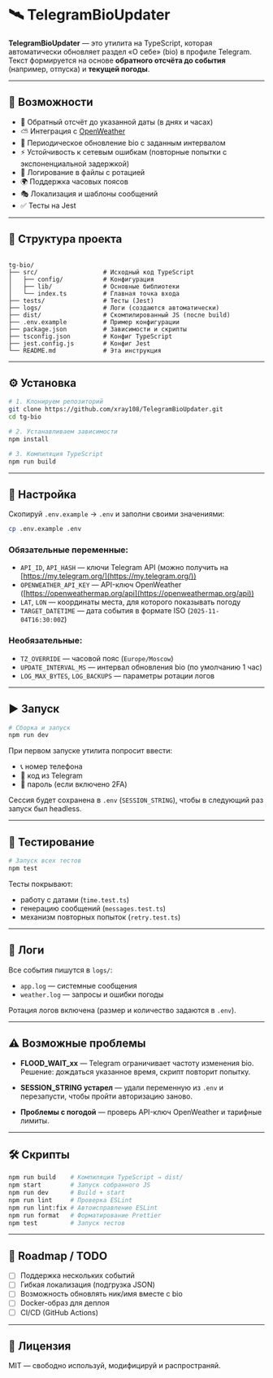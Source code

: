 # 🛰️ TelegramBioUpdater

**TelegramBioUpdater** — это утилита на TypeScript, которая автоматически обновляет раздел «О себе» (bio) в профиле Telegram.  
Текст формируется на основе **обратного отсчёта до события** (например, отпуска) и **текущей погоды**.

---

## 🚀 Возможности

- 📆 Обратный отсчёт до указанной даты (в днях и часах)  
- ⛅ Интеграция с [OpenWeather](https://openweathermap.org/)  
- 🔄 Периодическое обновление bio с заданным интервалом  
- ⚡ Устойчивость к сетевым ошибкам (повторные попытки с экспоненциальной задержкой)  
- 📝 Логирование в файлы с ротацией  
- 🌍 Поддержка часовых поясов  
- 🎭 Локализация и шаблоны сообщений  
- ✅ Тесты на Jest  

---

## 📂 Структура проекта

```

tg-bio/
├── src/                  # Исходный код TypeScript
│   ├── config/           # Конфигурация
│   ├── lib/              # Основные библиотеки
│   └── index.ts          # Главная точка входа
├── tests/                # Тесты (Jest)
├── logs/                 # Логи (создаются автоматически)
├── dist/                 # Скомпилированный JS (после build)
├── .env.example          # Пример конфигурации
├── package.json          # Зависимости и скрипты
├── tsconfig.json         # Конфиг TypeScript
├── jest.config.js        # Конфиг Jest
└── README.md             # Эта инструкция

````

---

## ⚙️ Установка

```bash
# 1. Клонируем репозиторий
git clone https://github.com/xray108/TelegramBioUpdater.git
cd tg-bio

# 2. Устанавливаем зависимости
npm install

# 3. Компиляция TypeScript
npm run build
````

---

## 🔑 Настройка

Скопируй `.env.example` → `.env` и заполни своими значениями:

```bash
cp .env.example .env
```

### Обязательные переменные:

* `API_ID`, `API_HASH` — ключи Telegram API (можно получить на [https://my.telegram.org/](https://my.telegram.org/))
* `OPENWEATHER_API_KEY` — API-ключ OpenWeather ([https://openweathermap.org/api](https://openweathermap.org/api))
* `LAT`, `LON` — координаты места, для которого показывать погоду
* `TARGET_DATETIME` — дата события в формате ISO (`2025-11-04T16:30:00Z`)

### Необязательные:

* `TZ_OVERRIDE` — часовой пояс (`Europe/Moscow`)
* `UPDATE_INTERVAL_MS` — интервал обновления bio (по умолчанию 1 час)
* `LOG_MAX_BYTES`, `LOG_BACKUPS` — параметры ротации логов

---

## ▶️ Запуск

```bash
# Сборка и запуск
npm run dev
```

При первом запуске утилита попросит ввести:

* 📞 номер телефона
* 📩 код из Telegram
* 🔑 пароль (если включено 2FA)

Сессия будет сохранена в `.env` (`SESSION_STRING`), чтобы в следующий раз запуск был headless.

---

## 🧪 Тестирование

```bash
# Запуск всех тестов
npm test
```

Тесты покрывают:

* работу с датами (`time.test.ts`)
* генерацию сообщений (`messages.test.ts`)
* механизм повторных попыток (`retry.test.ts`)

---

## 📜 Логи

Все события пишутся в `logs/`:

* `app.log` — системные сообщения
* `weather.log` — запросы и ошибки погоды

Ротация логов включена (размер и количество задаются в `.env`).

---

## ⚠️ Возможные проблемы

* **FLOOD\_WAIT\_xx** — Telegram ограничивает частоту изменения bio.
  Решение: дождаться указанное время, скрипт повторит попытку.

* **SESSION\_STRING устарел** — удали переменную из `.env` и перезапусти, чтобы пройти авторизацию заново.

* **Проблемы с погодой** — проверь API-ключ OpenWeather и тарифные лимиты.

---

## 🛠️ Скрипты

```bash
npm run build    # Компиляция TypeScript → dist/
npm start        # Запуск собранного JS
npm run dev      # Build + start
npm run lint     # Проверка ESLint
npm run lint:fix # Автоисправление ESLint
npm run format   # Форматирование Prettier
npm test         # Запуск тестов
```

---

## 🔮 Roadmap / TODO

* [ ] Поддержка нескольких событий
* [ ] Гибкая локализация (подгрузка JSON)
* [ ] Возможность обновлять ник/имя вместе с bio
* [ ] Docker-образ для деплоя
* [ ] CI/CD (GitHub Actions)

---

## 📄 Лицензия

MIT — свободно используй, модифицируй и распространяй.